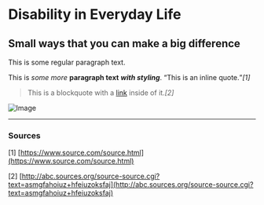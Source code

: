 # Disability in Everyday Life
## Small ways that you can make a big difference

This is some regular paragraph text.

This is *some more* **paragraph text** ***with styling***. <q>This is an inline quote.</q><cite>[1]</cite>

> This is a blockquote with a [link](https://www.example.com/) inside of it.<cite>[2]</cite>

![Image](favicon-16x16.png)

---

### Sources

[1] [https://www.source.com/source.html](https://www.source.com/source.html)

[2] [http://abc.sources.org/source-source.cgi?text=asmgfahoiuz+hfeiuzoksfaj](http://abc.sources.org/source-source.cgi?text=asmgfahoiuz+hfeiuzoksfaj)
